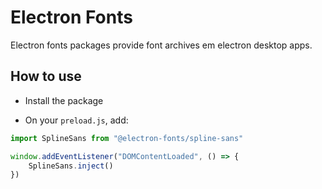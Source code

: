 # Electron Fonts

Electron fonts packages provide font archives em electron desktop apps.

## How to use

* Install the package

* On your `preload.js`, add:

```ts
import SplineSans from "@electron-fonts/spline-sans"

window.addEventListener("DOMContentLoaded", () => {
    SplineSans.inject()
})
```